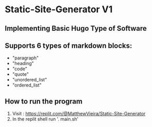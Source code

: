 # Static-Site-Generator V1

## Implementing Basic Hugo Type of Software

## Supports 6 types of markdown blocks:

- "paragraph"
- "heading"
- "code"
- "quote"
- "unordered_list"
- "ordered_list"

## How to run the program
1. Visit : https://replit.com/@MatthewVieira/Static-Site-Generator
2. In the replit shell run '. main.sh' 
